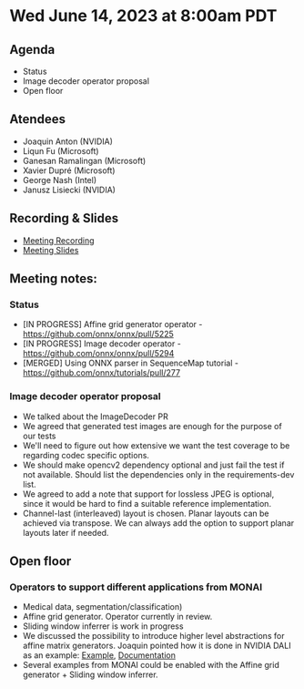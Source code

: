 <!--- SPDX-License-Identifier: Apache-2.0 -->

# Wed June 14, 2023 at 8:00am PDT

## Agenda
* Status
* Image decoder operator proposal
* Open floor

## Atendees
* Joaquin Anton (NVIDIA)
* Liqun Fu (Microsoft)
* Ganesan Ramalingan (Microsoft)
* Xavier Dupré (Microsoft)
* George Nash (Intel)
* Janusz Lisiecki (NVIDIA)

## Recording & Slides

* [Meeting Recording](https://lists.lfaidata.foundation/g/onnx-wg-preprocessing/files/onnx_preprocessing_20230614.mp4)
* [Meeting Slides](slides/20230614_slides.pdf)

## Meeting notes:

### Status

- [IN PROGRESS] Affine grid generator operator - https://github.com/onnx/onnx/pull/5225
- [IN PROGRESS] Image decoder operator - https://github.com/onnx/onnx/pull/5294
- [MERGED] Using ONNX parser in SequenceMap tutorial - https://github.com/onnx/tutorials/pull/277

### Image decoder operator proposal

- We talked about the ImageDecoder PR
- We agreed that generated test images are enough for the purpose of our tests
- We'll need to figure out how extensive we want the test coverage to be regarding codec specific options.
- We should make opencv2 dependency optional and just fail the test if not available. Should list the dependencies only in the requirements-dev list.
- We agreed to add a note that support for lossless JPEG is optional, since it would be hard to find a suitable reference implementation.
- Channel-last (interleaved) layout is chosen. Planar layouts can be achieved via transpose. We can always add the option to support planar layouts later if needed.

## Open floor

### Operators to support different applications from MONAI

- Medical data, segmentation/classification)
- Affine grid generator. Operator currently in review.
- Sliding window inferrer is work in progress
- We discussed the possibility to introduce higher level abstractions for affine matrix generators. Joaquin pointed how it is done in NVIDIA DALI as an example: [Example](https://docs.nvidia.com/deeplearning/dali/user-guide/docs/examples/math/geometric_transforms.html), [Documentation](https://docs.nvidia.com/deeplearning/dali/user-guide/docs/operations/nvidia.dali.fn.transforms.html)
- Several examples from MONAI could be enabled with the Affine grid generator + Sliding window inferrer.
